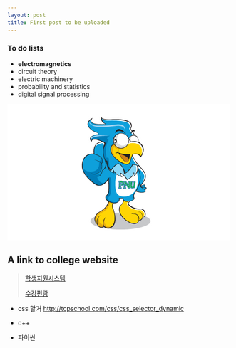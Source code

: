 ```yaml
---
layout: post
title: First post to be uploaded
---
```


### To do lists ###

  * **electromagnetics**
  * circuit theory
  * electric machinery
  * probability and statistics
  * digital signal processing
  
![sangenie](/images/sangenie.png)

## **A link to college website** ##
> [학생지원시스템](https://e-onestop.pusan.ac.kr/index?home=home)
> 
> [수강편람](https://e-onestop.pusan.ac.kr/menu/class/C03/C03001?menuId=2000030301&rMenu=03)
 
 
 * css 할거
http://tcpschool.com/css/css_selector_dynamic

* c++
* 파이썬


